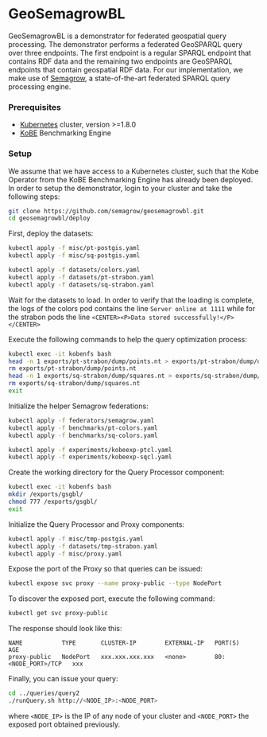 # GeoSemagrowBL

GeoSemagrowBL is a demonstrator for federated geospatial query processing. The demonstrator performs a federated GeoSPARQL query over three endpoints. The first endpoint is a regular SPARQL endpoint that contains RDF data and the remaining two endpoints are GeoSPARQL endpoints that contain geospatial RDF data. For our implementation, we make use of [Semagrow](http://semagrow.github.io/), a state-of-the-art federated SPARQL query processing engine.

### Prerequisites

* [Kubernetes](https://kubernetes.io/) cluster, version >=1.8.0
* [KoBE](https://github.com/semagrow/kobe/tree/feat-operator/operator) Benchmarking Engine

### Setup

We assume that we have access to a Kubernetes cluster, such that the Kobe Operator from the KoBE Benchmarking Engine has already been deployed. In order to setup the demonstrator, login to your cluster and take the following steps:

```sh
git clone https://github.com/semagrow/geosemagrowbl.git
cd geosemagrowbl/deploy
```

First, deploy the datasets:

```sh
kubectl apply -f misc/pt-postgis.yaml
kubectl apply -f misc/sq-postgis.yaml
```
```sh
kubectl apply -f datasets/colors.yaml
kubectl apply -f datasets/pt-strabon.yaml
kubectl apply -f datasets/sq-strabon.yaml
```

Wait for the datasets to load. In order to verify that the loading is complete, the logs of the colors pod contains the line `Server online at 1111` while for the strabon pods the line `<CENTER><P>Data stored successfully!</P></CENTER>`

Execute the following commands to help the query optimization process:

```sh
kubectl exec -it kobenfs bash
head -n 1 exports/pt-strabon/dump/points.nt > exports/pt-strabon/dump/dump.nt
rm exports/pt-strabon/dump/points.nt
head -n 1 exports/sq-strabon/dump/squares.nt > exports/sq-strabon/dump/dump.nt
rm exports/sq-strabon/dump/squares.nt 
exit
```

Initialize the helper Semagrow federations:

```sh
kubectl apply -f federators/semagrow.yaml
kubectl apply -f benchmarks/pt-colors.yaml
kubectl apply -f benchmarks/sq-colors.yaml
```
```sh
kubectl apply -f experiments/kobeexp-ptcl.yaml
kubectl apply -f experiments/kobeexp-sqcl.yaml
```

Create the working directory for the Query Processor component:

```sh
kubectl exec -it kobenfs bash
mkdir /exports/gsgbl/
chmod 777 /exports/gsgbl/
exit
```

Initialize the Query Processor and Proxy components:

```sh
kubectl apply -f misc/tmp-postgis.yaml
kubectl apply -f datasets/tmp-strabon.yaml
kubectl apply -f misc/proxy.yaml
```

Expose the port of the Proxy so that queries can be issued:

```sh
kubectl expose svc proxy --name proxy-public --type NodePort
```

To discover the exposed port, execute the following command:

```sh
kubectl get svc proxy-public
```

The response should look like this:
```
NAME           TYPE       CLUSTER-IP        EXTERNAL-IP   PORT(S)              AGE
proxy-public   NodePort   xxx.xxx.xxx.xxx   <none>        80:<NODE_PORT>/TCP   xxx
```

Finally, you can issue your query:
```sh
cd ../queries/query2
./runQuery.sh http://<NODE_IP>:<NODE_PORT>
```
where `<NODE_IP>` is the IP of any node of your cluster and `<NODE_PORT>` the exposed port obtained previously.
